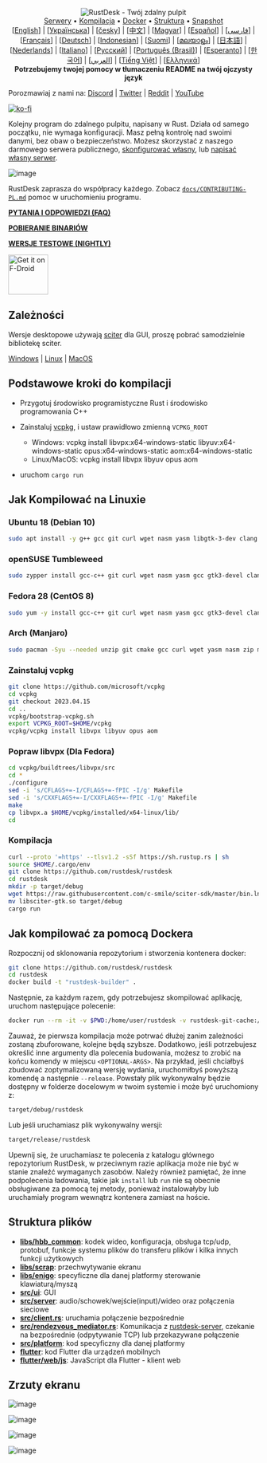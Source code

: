 <p align="center">
  <img src="../res/logo-header.svg" alt="RustDesk - Twój zdalny pulpit"><br>
  <a href="#darmowe-serwery-publiczne">Serwery</a> •
  <a href="#podstawowe-kroki-do-kompilacji">Kompilacja</a> •
  <a href="#jak-kompilować-za-pomocą-dockera">Docker</a> •
  <a href="#struktura-plików">Struktura</a> •
  <a href="#migawkisnapshoty">Snapshot</a><br>
  [<a href="../README.md">English</a>] | [<a href="README-UA.md">Українська</a>] | [<a href="README-CS.md">česky</a>] | [<a href="README-ZH.md">中文</a>] | [<a href="README-HU.md">Magyar</a>] | [<a href="README-ES.md">Español</a>] | [<a href="README-FA.md">فارسی</a>] | [<a href="README-FR.md">Français</a>] | [<a href="README-DE.md">Deutsch</a>] | [<a href="README-ID.md">Indonesian</a>] | [<a href="README-FI.md">Suomi</a>] | [<a href="README-ML.md">മലയാളം</a>] | [<a href="README-JP.md">日本語</a>] | [<a href="README-NL.md">Nederlands</a>] | [<a href="README-IT.md">Italiano</a>] | [<a href="README-RU.md">Русский</a>] | [<a href="README-PTBR.md">Português (Brasil)</a>] | [<a href="README-EO.md">Esperanto</a>] | [<a href="README-KR.md">한국어</a>] | [<a href="README-AR.md">العربي</a>] | [<a href="README-VN.md">Tiếng Việt</a>] | [<a href="README-GR.md">Ελληνικά</a>]<br>
  <b>Potrzebujemy twojej pomocy w tłumaczeniu README na twój ojczysty język</b>
</p>

Porozmawiaj z nami na: [Discord](https://discord.gg/nDceKgxnkV) | [Twitter](https://twitter.com/rustdesk) | [Reddit](https://www.reddit.com/r/rustdesk) | [YouTube](https://www.youtube.com/@rustdesk)

[![ko-fi](https://ko-fi.com/img/githubbutton_sm.svg)](https://ko-fi.com/I2I04VU09)

Kolejny program do zdalnego pulpitu, napisany w Rust. Działa od samego początku, nie wymaga konfiguracji. Masz pełną kontrolę nad swoimi danymi, bez obaw o bezpieczeństwo. Możesz skorzystać z naszego darmowego serwera publicznego, [skonfigurować własny](https://rustdesk.com/server), lub [napisać własny serwer](https://github.com/rustdesk/rustdesk-server-demo).

![image](https://user-images.githubusercontent.com/71636191/171661982-430285f0-2e12-4b1d-9957-4a58e375304d.png) 

RustDesk zaprasza do współpracy każdego. Zobacz [`docs/CONTRIBUTING-PL.md`](CONTRIBUTING-PL.md) pomoc w uruchomieniu programu.

[**PYTANIA I ODPOWIEDZI (FAQ)**](https://github.com/rustdesk/rustdesk/wiki/FAQ)

[**POBIERANIE BINARIÓW**](https://github.com/rustdesk/rustdesk/releases)

[**WERSJE TESTOWE (NIGHTLY)**](https://github.com/rustdesk/rustdesk/releases/tag/nightly)

[<img src="https://fdroid.gitlab.io/artwork/badge/get-it-on.png"
    alt="Get it on F-Droid"
    height="80">](https://f-droid.org/en/packages/com.carriez.flutter_hbbb)

## Zależności

Wersje desktopowe używają [sciter](https://sciter.com/) dla GUI, proszę pobrać samodzielnie bibliotekę sciter.

[Windows](https://raw.githubusercontent.com/c-smile/sciter-sdk/master/bin.win/x64/sciter.dll) |
[Linux](https://raw.githubusercontent.com/c-smile/sciter-sdk/master/bin.lnx/x64/libsciter-gtk.so) |
[MacOS](https://raw.githubusercontent.com/c-smile/sciter-sdk/master/bin.osx/libsciter.dylib)

## Podstawowe kroki do kompilacji

- Przygotuj środowisko programistyczne Rust i środowisko programowania C++

- Zainstaluj [vcpkg](https://github.com/microsoft/vcpkg), i ustaw prawidłowo zmienną `VCPKG_ROOT`

  - Windows: vcpkg install libvpx:x64-windows-static libyuv:x64-windows-static opus:x64-windows-static aom:x64-windows-static
  - Linux/MacOS: vcpkg install libvpx libyuv opus aom

- uruchom `cargo run`

## Jak Kompilować na Linuxie

### Ubuntu 18 (Debian 10)

```sh
sudo apt install -y g++ gcc git curl wget nasm yasm libgtk-3-dev clang libxcb-randr0-dev libxdo-dev libxfixes-dev libxcb-shape0-dev libxcb-xfixes0-dev libasound2-dev libpulse-dev cmake
```

### openSUSE Tumbleweed 

```sh
sudo zypper install gcc-c++ git curl wget nasm yasm gcc gtk3-devel clang libxcb-devel libXfixes-devel cmake alsa-lib-devel gstreamer-devel gstreamer-plugins-base-devel xdotool-devel
```

### Fedora 28 (CentOS 8)

```sh
sudo yum -y install gcc-c++ git curl wget nasm yasm gcc gtk3-devel clang libxcb-devel libxdo-devel libXfixes-devel pulseaudio-libs-devel cmake alsa-lib-devel
```

### Arch (Manjaro)

```sh
sudo pacman -Syu --needed unzip git cmake gcc curl wget yasm nasm zip make pkg-config clang gtk3 xdotool libxcb libxfixes alsa-lib pipewire
```

### Zainstaluj vcpkg

```sh
git clone https://github.com/microsoft/vcpkg
cd vcpkg
git checkout 2023.04.15
cd ..
vcpkg/bootstrap-vcpkg.sh
export VCPKG_ROOT=$HOME/vcpkg
vcpkg/vcpkg install libvpx libyuv opus aom
```

### Popraw libvpx (Dla Fedora)

```sh
cd vcpkg/buildtrees/libvpx/src
cd *
./configure
sed -i 's/CFLAGS+=-I/CFLAGS+=-fPIC -I/g' Makefile
sed -i 's/CXXFLAGS+=-I/CXXFLAGS+=-fPIC -I/g' Makefile
make
cp libvpx.a $HOME/vcpkg/installed/x64-linux/lib/
cd
```

### Kompilacja

```sh
curl --proto '=https' --tlsv1.2 -sSf https://sh.rustup.rs | sh
source $HOME/.cargo/env
git clone https://github.com/rustdesk/rustdesk
cd rustdesk
mkdir -p target/debug
wget https://raw.githubusercontent.com/c-smile/sciter-sdk/master/bin.lnx/x64/libsciter-gtk.so
mv libsciter-gtk.so target/debug
cargo run
```

## Jak kompilować za pomocą Dockera

Rozpocznij od sklonowania repozytorium i stworzenia kontenera docker:

```sh
git clone https://github.com/rustdesk/rustdesk
cd rustdesk
docker build -t "rustdesk-builder" .
```

Następnie, za każdym razem, gdy potrzebujesz skompilować aplikację, uruchom następujące polecenie:

```sh
docker run --rm -it -v $PWD:/home/user/rustdesk -v rustdesk-git-cache:/home/user/.cargo/git -v rustdesk-registry-cache:/home/user/.cargo/registry -e PUID="$(id -u)" -e PGID="$(id -g)" rustdesk-builder
```

Zauważ, że pierwsza kompilacja może potrwać dłużej zanim zależności zostaną zbuforowane, kolejne będą szybsze. Dodatkowo, jeśli potrzebujesz określić inne argumenty dla polecenia budowania, możesz to zrobić na końcu komendy w miejscu `<OPTIONAL-ARGS>`. Na przykład, jeśli chciałbyś zbudować zoptymalizowaną wersję wydania, uruchomiłbyś powyższą komendę a następnie `--release`. Powstały plik wykonywalny będzie dostępny w folderze docelowym w twoim systemie i może być uruchomiony z:

```sh
target/debug/rustdesk
```

Lub jeśli uruchamiasz plik wykonywalny wersji:

```sh
target/release/rustdesk
```

Upewnij się, że uruchamiasz te polecenia z katalogu głównego repozytorium RustDesk, w przeciwnym razie aplikacja może nie być w stanie znaleźć wymaganych zasobów. Należy również pamiętać, że inne podpolecenia ładowania, takie jak `install` lub `run` nie są obecnie obsługiwane za pomocą tej metody, ponieważ instalowałyby lub uruchamiały program wewnątrz kontenera zamiast na hoście.

## Struktura plików

- **[libs/hbb_common](https://github.com/rustdesk/rustdesk/tree/master/libs/hbb_common)**: kodek wideo, konfiguracja, obsługa tcp/udp, protobuf, funkcje systemu plików do transferu plików i kilka innych funkcji użytkowych
- **[libs/scrap](https://github.com/rustdesk/rustdesk/tree/master/libs/scrap)**: przechwytywanie ekranu
- **[libs/enigo](https://github.com/rustdesk/rustdesk/tree/master/libs/enigo)**: specyficzne dla danej platformy sterowanie klawiaturą/myszą
- **[src/ui](https://github.com/rustdesk/rustdesk/tree/master/src/ui)**: GUI
- **[src/server](https://github.com/rustdesk/rustdesk/tree/master/src/server)**: audio/schowek/wejście(input)/wideo oraz połączenia sieciowe
- **[src/client.rs](https://github.com/rustdesk/rustdesk/tree/master/src/client.rs)**: uruchamia połączenie bezpośrednie
- **[src/rendezvous_mediator.rs](https://github.com/rustdesk/rustdesk/tree/master/src/rendezvous_mediator.rs)**: Komunikacja z [rustdesk-server](https://github.com/rustdesk/rustdesk-server), czekanie na bezpośrednie (odpytywanie TCP) lub przekazywane połączenie
- **[src/platform](https://github.com/rustdesk/rustdesk/tree/master/src/platform)**: kod specyficzny dla danej platformy
- **[flutter](https://github.com/rustdesk/rustdesk/tree/master/flutter)**: kod Flutter dla urządzeń mobilnych
- **[flutter/web/js](https://github.com/rustdesk/rustdesk/tree/master/flutter/web/js)**: JavaScript dla Flutter - klient web

## Zrzuty ekranu

![image](https://user-images.githubusercontent.com/71636191/113112362-ae4deb80-923b-11eb-957d-ff88daad4f06.png)

![image](https://user-images.githubusercontent.com/71636191/113112619-f705a480-923b-11eb-911d-97e984ef52b6.png)

![image](https://user-images.githubusercontent.com/71636191/113112857-3fbd5d80-923c-11eb-9836-768325faf906.png)

![image](https://user-images.githubusercontent.com/71636191/135385039-38fdbd72-379a-422d-b97f-33df71fb1cec.png)

